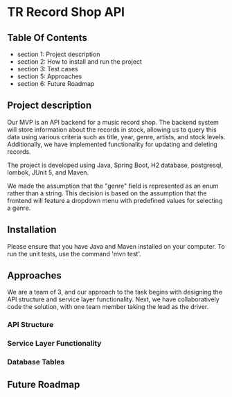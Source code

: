 # TR Record Shop API

## Table Of Contents
*  section 1: Project description
*  section 2: How to install and run the project
*  section 3: Test cases
*  section 5: Approaches
*  section 6: Future Roadmap

## Project description

Our MVP is an API backend for a music record shop. The backend system will store information about the records in stock, allowing us to query this data using various criteria such as title, year, genre, artists, and stock levels. Additionally, we have implemented functionality for updating and deleting records.

The project is developed using Java, Spring Boot, H2 database, postgresql, lombok, JUnit 5, and Maven.

We made the assumption that the "genre" field is represented as an enum rather than a string. This decision is based on the assumption that the frontend will feature a dropdown menu with predefined values for selecting a genre.

## Installation

Please ensure that you have Java and Maven installed on your computer. To run the unit tests, use the command 'mvn test'.

## Approaches

We are a team of 3, and our approach to the task begins with designing the API structure and service layer functionality. Next, we have collaboratively code the solution, with one team member taking the lead as the driver.

### API Structure

### Service Layer Functionality

### Database Tables



## Future Roadmap
